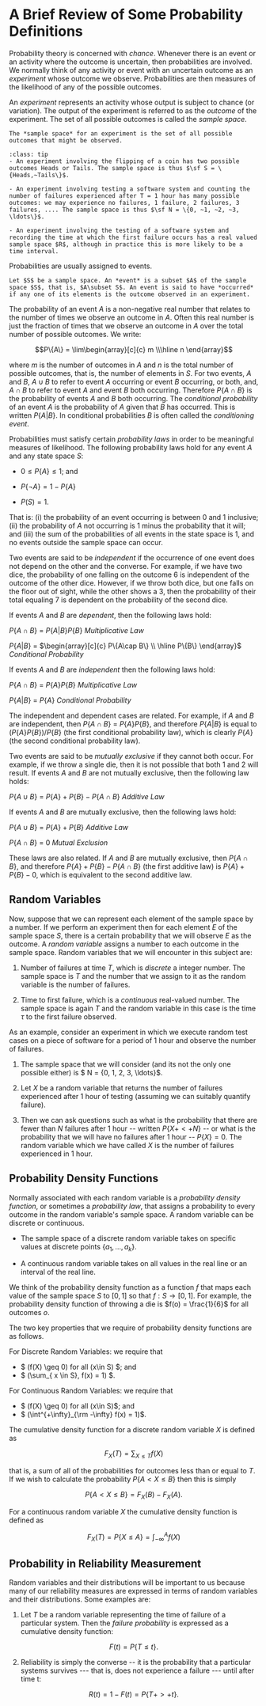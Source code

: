 # A Brief Review of Some Probability Definitions

Probability theory is concerned with *chance*. Whenever there is an event or an activity where the outcome is uncertain, then probabilities are involved. We normally think of any activity or event with an uncertain outcome as an *experiment* whose outcome we observe. Probabilities are then measures of the likelihood of any of the possible outcomes.

An *experiment* represents an activity whose output is subject to chance (or variation). The output of the experiment is referred to as the *outcome* of the experiment. The set of all possible outcomes is called the *sample space*.

```{admonition} Definition
The *sample space* for an experiment is the set of all possible outcomes that might be observed.
```

```{admonition} Some examples of experiments and their outcomes
:class: tip
- An experiment involving the flipping of a coin has two possible outcomes Heads or Tails. The sample space is thus $\sf S = \{Heads,~Tails\}$.

- An experiment involving testing a software system and counting the number of failures experienced after T = 1 hour has many possible outcomes: we may experience no failures, 1 failure, 2 failures, 3 failures, .... The sample space is thus $\sf N = \{0, ~1, ~2, ~3, \ldots\}$.

- An experiment involving the testing of a software system and recording the time at which the first failure occurs has a real valued sample space $R$, although in practice this is more likely to be a time interval.
```

Probabilities are usually assigned to events.

```{admonition} Definition
Let $S$ be a sample space. An *event* is a subset $A$ of the sample space $S$, that is, $A\subset S$. An event is said to have *occurred* if any one of its elements is the outcome observed in an experiment.
```


The probability of an event $A$ is a non-negative real number that relates to the number of times we observe an outcome in $A$. Often this real number is just the fraction of times that we observe an outcome in $A$ over the total number of possible outcomes. We write: 

$$P\{A\} = \lim\begin{array}[c]{c} m \\\hline n \end{array}$$ 

where $m$ is the number of outcomes in $A$ and $n$ is the total number of possible outcomes, that is, the number of elements in $S$. For two events, $A$ and $B$, $A \cup B$ to refer to event $A$ occurring or event $B$ occurring, or both, and, $A \cap B$ to refer to event $A$ and event $B$ both occurring. Therefore $P\{A \cap B\}$ is the probability of events $A$ and $B$ both occurring. The *conditional probability* of an event $A$ is the probability of $A$ given that $B$ has occurred. This is written $P\{A|B\}$. In conditional probabilities $B$ is often called the *conditioning event*.

Probabilities must satisfy certain *probability laws* in order to be meaningful measures of likelihood. The following probability laws hold for any event $A$ and any state space $S$:

- $0\leq P\{A\} \leq 1$; and

- $P\{\lnot A\} = 1 - P\{A\}$

- $P(S) = 1$.

That is: (i) the probability of an event occurring is between $0$ and $1$ inclusive; (ii) the probability of $A$ not occurring is $1$ minus the probability that it will; and (iii) the sum of the probabilities of all events in the state space is $1$, and no events outside the sample space can occur.

Two events are said to be *independent* if the occurrence of one event does not depend on the other and the converse. For example, if we have two dice, the probability of one falling on the outcome $6$ is independent of the outcome of the other dice. However, if we throw both dice, but one falls on the floor out of sight, while the other shows a $3$, then the probability of their total equaling $7$ is dependent on the probability of the second dice.

If events $A$ and $B$ are *dependent*, then the following laws hold:

$P\{A \cap B\}$   =   $P\{A|B\} P\{B\}$                                                 *Multiplicative Law*


$P\{A|B\}$        =   $\begin{array}[c]{c} P\{A\cap B\} \\ \hline P\{B\} \end{array}$   *Conditional Probability*


If events $A$ and $B$ are *independent* then the following laws hold:

$P\{A \cap B\}$   =   $P\{A\} P\{B\}$   *Multiplicative Law*


$P\{A|B\}$        =   $P\{A\}$          *Conditional Probability*


The independent and dependent cases are related. For example, if $A$ and $B$ are independent, then $P\{A \cap B\}$ = $P\{A\} P\{B\}$, and therefore $P\{A|B\}$ is equal to $(P\{A\}P\{B\}) / P\{B\}$ (the first conditional probability law), which is clearly $P\{A\}$ (the second conditional probability law).

Two events are said to be *mutually exclusive* if they cannot both occur. For example, if we throw a single die, then it is not possible that both 1 and 2 will result. If events $A$ and $B$ are not mutually exclusive, then the following law holds:


$P\{A \cup B\}$   =   $P\{A\} + P\{B\} - P\{ A \cap B\}$   *Additive Law*


If events $A$ and $B$ are mutually exclusive, then the following laws hold:

$P\{A \cup B\}$   =   $P\{A\} + P\{B\}$   *Additive Law*


$P\{A \cap B\}$   =   $0$                 *Mutual Exclusion*

These laws are also related. If $A$ and $B$ are mutually exclusive, then $P\{A \cap B\}$, and therefore $P\{A\} + P\{B\} - P\{ A \cap B\}$ (the first additive law) is $P\{A\} + P\{B\} - 0$, which is equivalent to the second additive law.

## Random Variables

Now, suppose that we can represent each element of the sample space by a number. If we perform an experiment then for each element $E$ of the sample space $S$, there is a certain probability that we will observe $E$ as the outcome. A *random variable* assigns a number to each outcome in the sample space. Random variables that we will encounter in this subject are:

1. Number of failures at time $T$, which is *discrete* a integer number. The sample space is $T$ and the number that we assign to it as the random variable is the number of failures.

2. Time to first failure, which is a *continuous* real-valued number. The sample space is again $T$ and the random variable in this case is the time $\tau$ to the first failure observed.

As an example, consider an experiment in which we execute random test cases on a piece of software for a period of 1 hour and observe the number of failures.

1. The sample space that we will consider (and its not the only one possible either) is $ N = \{0, 1, 2, 3, \ldots\}$.

2. Let $X$ be a random variable that returns the number of failures experienced after 1 hour of testing (assuming we can suitably quantify failure).

3. Then we can ask questions such as what is the probability that there are fewer than $N$ failures after 1 hour -- written $P\{ X
  +<+ N\}$ -- or what is the probability that we will have no failures after 1 hour -- $P\{X\} = 0$. The random variable which we have called $X$ is the number of failures experienced in 1 hour.

## Probability Density Functions

Normally associated with each random variable is a *probability density function*, or sometimes a *probability law*, that assigns a probability to every outcome in the random variable's sample space. A random variable can be discrete or continuous.

- The sample space of a discrete random variable takes on specific values at discrete points $\{a_1,\ldots,a_k\}$.

- A continuous random variable takes on all values in the real line or an interval of the real line.

We think of the probability density function as a function $f$ that maps each value of the sample space $S$ to $[0,1]$ so that $f : S\rightarrow [0,1]$. For example, the probability density function of throwing a die is $f(o) = \frac{1}{6}$ for all outcomes $o$.


The two key properties that we require of probability density functions are as follows.

For Discrete Random Variables: we require that

- $ (f(X) \geq 0) for all (x\in S) $; and
- $ (\sum_{ x \in S}\, f(x) = 1) $.

For Continuous Random Variables: we require that

- $ (f(X) \geq 0) for all (x\in S)$; and
- $ (\int^{+\infty}_{\rm -\infty} f(x) = 1)$.

The cumulative density function for a discrete random variable $X$ is defined as 

$$F_X(T) = \sum_{X \leq T} f(X)$$

that is, a sum of all of the probabilities for outcomes less than or equal to $T$. If we wish to calculate the probability $P\{A < X \leq B \}$ then this is simply 

$$P\{A < X \leq B\} = F_X(B) - F_X(A).$$

For a continuous random variable $X$ the cumulative density function is defined as 

$$F_X(T) = P\{X \leq A\} = \int^{A}_{-\infty} f(X)$$

## Probability in Reliability Measurement

Random variables and their distributions will be important to us because many of our reliability measures are expressed in terms of random variables and their distributions. Some examples are:

1. Let $T$ be a random variable representing the time of failure of a particular system. Then the *failure probability* is expressed as a cumulative density function: 

$$F(t) = P\{ T \leq t\}.$$

2. Reliability is simply the converse -- it is the probability that a particular systems survives --- that is, does not experience a failure --- until after time t:

$$R(t) = 1 - F(t) = P\{T+>+ t\}.$$
